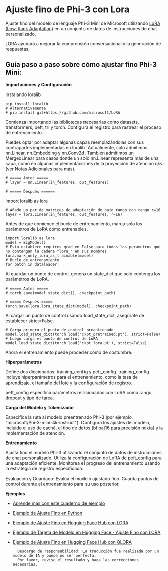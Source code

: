 # **Ajuste fino de Phi-3 con Lora**

Ajuste fino del modelo de lenguaje Phi-3 Mini de Microsoft utilizando [LoRA (Low-Rank Adaptation)](https://github.com/microsoft/LoRA?WT.mc_id=aiml-138114-kinfeylo) en un conjunto de datos de instrucciones de chat personalizado.

LORA ayudará a mejorar la comprensión conversacional y la generación de respuestas.

## Guía paso a paso sobre cómo ajustar fino Phi-3 Mini:

**Importaciones y Configuración**

Instalando loralib

```
pip install loralib
# Alternativamente
# pip install git+https://github.com/microsoft/LoRA

```

Comienza importando las bibliotecas necesarias como datasets, transformers, peft, trl y torch.
Configura el registro para rastrear el proceso de entrenamiento.

Puedes optar por adaptar algunas capas reemplazándolas con sus contrapartes implementadas en loralib. Actualmente, solo admitimos nn.Linear, nn.Embedding y nn.Conv2d. También admitimos un MergedLinear para casos donde un solo nn.Linear representa más de una capa, como en algunas implementaciones de la proyección de atención qkv (ver Notas Adicionales para más).

```
# ===== Antes =====
# layer = nn.Linear(in_features, out_features)
```

```
# ===== Después ======
```

import loralib as lora

```
# Añade un par de matrices de adaptación de bajo rango con rango r=16
layer = lora.Linear(in_features, out_features, r=16)
```

Antes de que comience el bucle de entrenamiento, marca solo los parámetros de LoRA como entrenables.

```
import loralib as lora
model = BigModel()
# Esto establece requires_grad en False para todos los parámetros que no contengan la cadena "lora_" en sus nombres
lora.mark_only_lora_as_trainable(model)
# Bucle de entrenamiento
for batch in dataloader:
```

Al guardar un punto de control, genera un state_dict que solo contenga los parámetros de LoRA.

```
# ===== Antes =====
# torch.save(model.state_dict(), checkpoint_path)
```
```
# ===== Después =====
torch.save(lora.lora_state_dict(model), checkpoint_path)
```

Al cargar un punto de control usando load_state_dict, asegúrate de establecer strict=False.

```
# Carga primero el punto de control preentrenado
model.load_state_dict(torch.load('ckpt_pretrained.pt'), strict=False)
# Luego carga el punto de control de LoRA
model.load_state_dict(torch.load('ckpt_lora.pt'), strict=False)
```

Ahora el entrenamiento puede proceder como de costumbre.

**Hiperparámetros**

Define dos diccionarios: training_config y peft_config. training_config incluye hiperparámetros para el entrenamiento, como la tasa de aprendizaje, el tamaño del lote y la configuración de registro.

peft_config especifica parámetros relacionados con LoRA como rango, dropout y tipo de tarea.

**Carga del Modelo y Tokenizador**

Especifica la ruta al modelo preentrenado Phi-3 (por ejemplo, "microsoft/Phi-3-mini-4k-instruct"). Configura los ajustes del modelo, incluido el uso de caché, el tipo de datos (bfloat16 para precisión mixta) y la implementación de atención.

**Entrenamiento**

Ajusta fino el modelo Phi-3 utilizando el conjunto de datos de instrucciones de chat personalizado. Utiliza la configuración de LoRA de peft_config para una adaptación eficiente. Monitorea el progreso del entrenamiento usando la estrategia de registro especificada.

Evaluación y Guardado: Evalúa el modelo ajustado fino.
Guarda puntos de control durante el entrenamiento para su uso posterior.

**Ejemplos**
- [Aprende más con este cuaderno de ejemplo](../../code/04.Finetuning/Phi_3_Inference_Finetuning.ipynb)
- [Ejemplo de Ajuste Fino en Python](../../code/04.Finetuning/FineTrainingScript.py)
- [Ejemplo de Ajuste Fino en Hugging Face Hub con LORA](../../code/04.Finetuning/Phi-3-finetune-lora-python.ipynb)
- [Ejemplo de Tarjeta de Modelo en Hugging Face - Ajuste Fino con LORA](https://huggingface.co/microsoft/Phi-3-mini-4k-instruct/blob/main/sample_finetune.py)
- [Ejemplo de Ajuste Fino en Hugging Face Hub con QLORA](../../code/04.Finetuning/Phi-3-finetune-qlora-python.ipynb)

        Descargo de responsabilidad: La traducción fue realizada por un modelo de IA y puede no ser perfecta. 
        Por favor, revise el resultado y haga las correcciones necesarias.